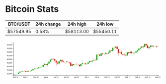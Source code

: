 # Bitcoin Stats

BTC/USDT|24h change|24h high|24h low|
|---|---|---|---|
|$57549.95|0.58%|$58113.00|$55450.11|

<img src="./chart.svg">
